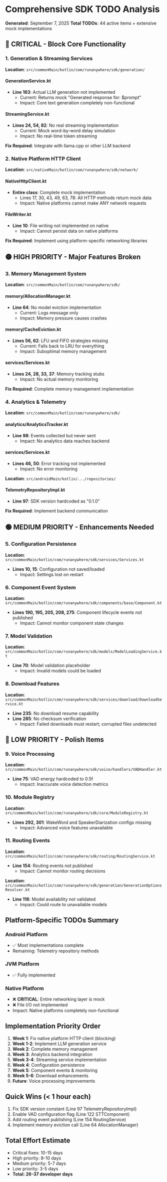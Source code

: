 # Comprehensive SDK TODO Analysis
**Generated**: September 7, 2025
**Total TODOs**: 44 active items + extensive mock implementations

## 🔴 CRITICAL - Block Core Functionality

### 1. Generation & Streaming Services
**Location**: `src/commonMain/kotlin/com/runanywhere/sdk/generation/`

#### GenerationService.kt
- **Line 163**: Actual LLM generation not implemented
  - Current: Returns mock "Generated response for: $prompt"
  - Impact: Core text generation completely non-functional

#### StreamingService.kt
- **Lines 24, 54, 82**: No real streaming implementation
  - Current: Mock word-by-word delay simulation
  - Impact: No real-time token streaming

**Fix Required**: Integrate with llama.cpp or other LLM backend

### 2. Native Platform HTTP Client
**Location**: `src/nativeMain/kotlin/com/runanywhere/sdk/network/`

#### NativeHttpClient.kt
- **Entire class**: Complete mock implementation
  - Lines 17, 30, 43, 49, 63, 78: All HTTP methods return mock data
  - Impact: Native platforms cannot make ANY network requests

#### FileWriter.kt
- **Line 10**: File writing not implemented on native
  - Impact: Cannot persist data on native platforms

**Fix Required**: Implement using platform-specific networking libraries

## 🟡 HIGH PRIORITY - Major Features Broken

### 3. Memory Management System
**Location**: `src/commonMain/kotlin/com/runanywhere/sdk/`

#### memory/AllocationManager.kt
- **Line 64**: No model eviction implementation
  - Current: Logs message only
  - Impact: Memory pressure causes crashes

#### memory/CacheEviction.kt
- **Lines 56, 62**: LFU and FIFO strategies missing
  - Current: Falls back to LRU for everything
  - Impact: Suboptimal memory management

#### services/Services.kt
- **Lines 24, 28, 33, 37**: Memory tracking stubs
  - Impact: No actual memory monitoring

**Fix Required**: Complete memory management implementation

### 4. Analytics & Telemetry
**Location**: `src/commonMain/kotlin/com/runanywhere/sdk/`

#### analytics/AnalyticsTracker.kt
- **Line 98**: Events collected but never sent
  - Impact: No analytics data reaches backend

#### services/Services.kt
- **Lines 46, 50**: Error tracking not implemented
  - Impact: No error monitoring

**Location**: `src/androidMain/kotlin/.../repositories/`

#### TelemetryRepositoryImpl.kt
- **Line 97**: SDK version hardcoded as "0.1.0"

**Fix Required**: Implement backend communication

## 🟢 MEDIUM PRIORITY - Enhancements Needed

### 5. Configuration Persistence
**Location**: `src/commonMain/kotlin/com/runanywhere/sdk/services/Services.kt`
- **Lines 10, 15**: Configuration not saved/loaded
  - Impact: Settings lost on restart

### 6. Component Event System
**Location**: `src/commonMain/kotlin/com/runanywhere/sdk/components/base/Component.kt`
- **Lines 190, 195, 205, 208, 275**: Component lifecycle events not published
  - Impact: Cannot monitor component state changes

### 7. Model Validation
**Location**: `src/commonMain/kotlin/com/runanywhere/sdk/models/ModelLoadingService.kt`
- **Line 70**: Model validation placeholder
  - Impact: Invalid models could be loaded

### 8. Download Features
**Location**: `src/commonMain/kotlin/com/runanywhere/sdk/services/download/DownloadService.kt`
- **Line 235**: No download resume capability
- **Line 285**: No checksum verification
  - Impact: Failed downloads must restart; corrupted files undetected

## 🔵 LOW PRIORITY - Polish Items

### 9. Voice Processing
**Location**: `src/commonMain/kotlin/com/runanywhere/sdk/voice/handlers/VADHandler.kt`
- **Line 75**: VAD energy hardcoded to 0.5f
  - Impact: Inaccurate voice detection metrics

### 10. Module Registry
**Location**: `src/commonMain/kotlin/com/runanywhere/sdk/core/ModuleRegistry.kt`
- **Lines 292, 301**: WakeWord and SpeakerDiarization configs missing
  - Impact: Advanced voice features unavailable

### 11. Routing Events
**Location**: `src/commonMain/kotlin/com/runanywhere/sdk/routing/RoutingService.kt`
- **Line 154**: Routing events not published
  - Impact: Cannot monitor routing decisions

**Location**: `src/commonMain/kotlin/com/runanywhere/sdk/generation/GenerationOptionsResolver.kt`
- **Line 116**: Model availability not validated
  - Impact: Could route to unavailable models

## Platform-Specific TODOs Summary

### Android Platform
- ✅ Most implementations complete
- Remaining: Telemetry repository methods

### JVM Platform
- ✅ Fully implemented

### Native Platform
- ❌ **CRITICAL**: Entire networking layer is mock
- ❌ File I/O not implemented
- Impact: Native platforms completely non-functional

## Implementation Priority Order

1. **Week 1**: Fix native platform HTTP client (blocking)
2. **Week 1-2**: Implement LLM generation service
3. **Week 2**: Complete memory management
4. **Week 3**: Analytics backend integration
5. **Week 3-4**: Streaming service implementation
6. **Week 4**: Configuration persistence
7. **Week 5**: Component events & monitoring
8. **Week 5-6**: Download enhancements
9. **Future**: Voice processing improvements

## Quick Wins (< 1 hour each)
1. Fix SDK version constant (Line 97 TelemetryRepositoryImpl)
2. Enable VAD configuration flag (Line 122 STTComponent)
3. Add routing event publishing (Line 154 RoutingService)
4. Implement memory eviction call (Line 64 AllocationManager)

## Total Effort Estimate
- Critical fixes: 10-15 days
- High priority: 8-10 days
- Medium priority: 5-7 days
- Low priority: 3-5 days
- **Total: 26-37 developer days**
